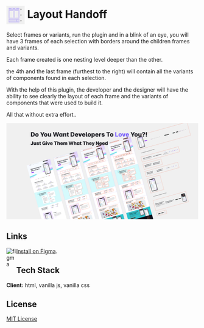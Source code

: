 # <img align="center" alt="figma" width="48px" src="https://raw.githubusercontent.com/TalmSnir/FigmaOP-open-source-Figma-plugins/main/Layout-Handoff/plugin-icon.png" /> Layout Handoff

Select frames or variants, run the plugin and in a blink of an eye, you will have 3 frames of each selection with borders around the children frames and variants.

 

Each frame created is one nesting level deeper than the other.

the 4th and the last frame (furthest to the right) will contain all the variants of components found in each selection.

 

With the help of this plugin, the developer and the designer will have the ability to see clearly the layout of each frame and the variants of components that were used to build it.

 

All that without extra effort..

![Cover Art](https://raw.githubusercontent.com/TalmSnir/FigmaOP-open-source-Figma-plugins/main/Layout-Handoff/plugin-coverArt.png)

##  Links

<img align="left" alt="figma" width="26px" src="https://raw.githubusercontent.com/rahuldkjain/github-profile-readme-generator/master/src/images/icons/Software/figma.svg" />[Install on Figma](https://www.figma.com/community/plugin/1025794954481152114/Layout-Handoff).

## Tech Stack

**Client:** html, vanilla js, vanilla css

## License

[MIT License](https://github.com/tterb/atomic-design-ui/blob/master/LICENSEs)
